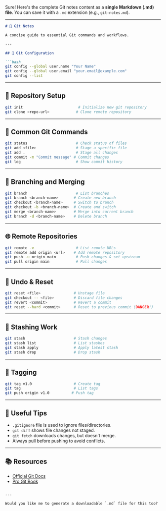 Sure! Here's the complete Git notes content as a **single Markdown (.md) file**. You can save it with a `.md` extension (e.g., `git-notes.md`).

---

```markdown
# 📘 Git Notes

A concise guide to essential Git commands and workflows.

---

## 🔧 Git Configuration

```bash
git config --global user.name "Your Name"
git config --global user.email "your.email@example.com"
git config --list
```

---

## 📁 Repository Setup

```bash
git init                         # Initialize new git repository
git clone <repo-url>            # Clone remote repository
```

---

## 📌 Common Git Commands

```bash
git status                      # Check status of files
git add <file>                  # Stage a specific file
git add .                       # Stage all changes
git commit -m "Commit message" # Commit changes
git log                         # Show commit history
```

---

## 🔁 Branching and Merging

```bash
git branch                      # List branches
git branch <branch-name>       # Create new branch
git checkout <branch-name>     # Switch to branch
git checkout -b <branch-name>  # Create and switch
git merge <branch-name>        # Merge into current branch
git branch -d <branch-name>    # Delete branch
```

---

## 🌐 Remote Repositories

```bash
git remote -v                   # List remote URLs
git remote add origin <url>    # Add remote repository
git push -u origin main         # Push changes & set upstream
git pull origin main            # Pull changes
```

---

## 🧹 Undo & Reset

```bash
git reset <file>               # Unstage file
git checkout -- <file>         # Discard file changes
git revert <commit>            # Revert a commit
git reset --hard <commit>      # Reset to previous commit (DANGER!)
```

---

## 📂 Stashing Work

```bash
git stash                      # Stash changes
git stash list                 # List stashes
git stash apply                # Apply latest stash
git stash drop                 # Drop stash
```

---

## 🎯 Tagging

```bash
git tag v1.0                   # Create tag
git tag                        # List tags
git push origin v1.0          # Push tag
```

---

## 🧠 Useful Tips

- `.gitignore` file is used to ignore files/directories.
- `git diff` shows file changes not staged.
- `git fetch` downloads changes, but doesn't merge.
- Always pull before pushing to avoid conflicts.

---

## 📚 Resources

- [Official Git Docs](https://git-scm.com/doc)
- [Pro Git Book](https://git-scm.com/book/en/v2)
```

---

Would you like me to generate a downloadable `.md` file for this too?
